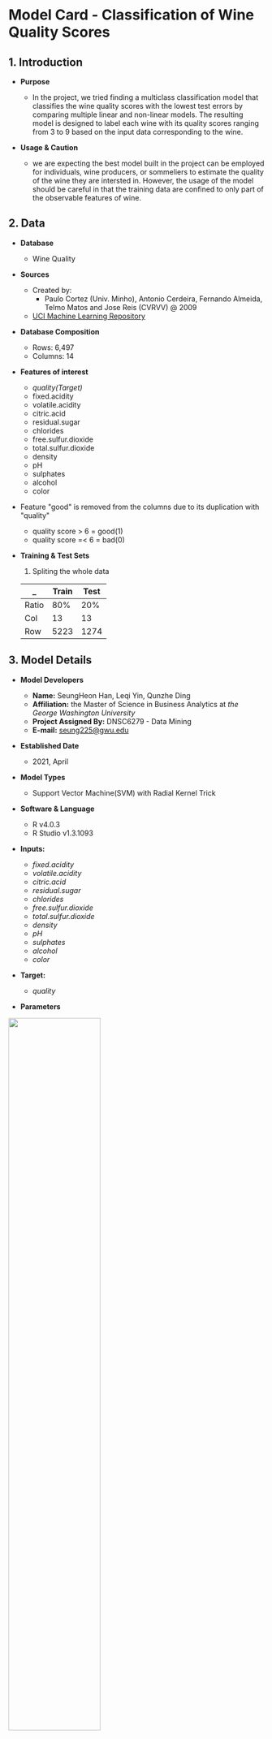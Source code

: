 # Model Card - Classification of Wine Quality Scores

## 1. Introduction

   * **Purpose**
 
     - In the project, we tried finding a multiclass classification model that classifies the wine quality scores with the lowest test errors by comparing multiple linear and non-linear models. The resulting model is designed to label each wine with its quality scores ranging from 3 to 9 based on the input data corresponding to the wine.

   * **Usage & Caution** 
  
     - we are expecting the best model built in the project can be employed for individuals, wine producers, or sommeliers to estimate the quality of the wine they are intersted in. However, the usage of the model should be careful in that the training data are confined to only part of the observable features of wine.

## 2. Data

  * **Database**
    
    - Wine Quality

  * **Sources** 
    
    - Created by: 
      - Paulo Cortez (Univ. Minho), Antonio Cerdeira, Fernando Almeida, Telmo Matos and Jose Reis (CVRVV) @ 2009
    - [UCI Machine Learning Repository](https://archive.ics.uci.edu/ml/datasets/Wine+Quality)

  * **Database Composition**
    
    - Rows: 6,497
    - Columns: 14

  * **Features of interest**
    
    - *quality(Target)*
    - fixed.acidity      
    - volatile.acidity 
    - citric.acid   
    - residual.sugar    
    - chlorides         
    - free.sulfur.dioxide 
    - total.sulfur.dioxide
    - density      
    - pH            
    - sulphates        
    - alcohol                     
    - color  

  * Feature "good" is removed from the columns due to its duplication with "quality"
    - quality score > 6 = good(1)
    - quality score =< 6 = bad(0)
 
  * **Training & Test Sets**
  
    1. Spliting the whole data

      _  |  Train  |  Test 
    -----|---------|---------
    Ratio | 80% | 20%
    Col | 13 | 13
    Row | 5223 | 1274
  
  
## 3. Model Details
  
  * **Model Developers** 
    - **Name:** SeungHeon Han, Leqi Yin, Qunzhe Ding 
    - **Affiliation:** the Master of Science in Business Analytics at *the George Washington University*
    - **Project Assigned By:** DNSC6279 - Data Mining
    - **E-mail:** seung225@gwu.edu
    
  * **Established Date**
    - 2021, April
 
  * **Model Types**
    - Support Vector Machine(SVM) with Radial Kernel Trick
      

  * **Software & Language**
    - R v4.0.3
    - R Studio v1.3.1093
  
  * **Inputs:**
    - *fixed.acidity*    
    - *volatile.acidity* 
    - *citric.acid*   
    - *residual.sugar*    
    - *chlorides*        
    - *free.sulfur.dioxide*
    - *total.sulfur.dioxide*
    - *density*    
    - *pH*            
    - *sulphates*        
    - *alcohol*                     
    - *color* 

  * **Target:**
    - *quality*

  * **Parameters**
   
   <img src=https://github.com/hshehjue/Project_Data_Mining/blob/main/Supervised_Learning/Wine_Quality/images/svm_r.png width=60% height=60%>
  
    - Cost = 100
    - Gamma = 1


## 4. Quantitative Analysis

### **4.1 Model Performance** 
* **Metrics**
  - Sensitivity 
    - True Positive / (True Positive + False Negative)  
  - Benchmark values
    - the proportion of the number of observations of test set response by each class to the total number of the observations of the test set response. 
  - Accuracy
    - (True Positive + True Negative) / (True Positive + True Negative + False Positive + False Negative)
  - Error
    - 1 - Accuracy

* **ON TEST DATA SET**
  
  - **Confusion Matrix**
   
   <img src=https://github.com/hshehjue/Project_Data_Mining/blob/main/Supervised_Learning/Wine_Quality/images/Confusion_svm_r.png width=50% height=50%>

  - **Sensitivity**
    
    3 | 4 | 5 | 6 | 7 | 8 | 9 
    ---|---|---|---|---|---|---
    0.000|0.133|0.714|0.746|0.617|0.378|NaN
    
  - **Benchmark**  
    
    3 | 4 | 5 | 6 | 7 | 8 | 9 
    ---|---|---|---|---|---|---
    0.0016|0.0353|0.3155|0.4568|0.1617|0.0290|0.0000
 
     - According to the sensitivity, the quality score 4, 5, 6, 7, 8 are relatively well classified when compared with the benchmark. The class 3 which has been trained with very small number of training observations demonstrates unsatisfactory accuracy. In the case of the class 9, the number of its observations is too small to be assigned to the test set.

  - **Accuracy**
    
    - Accuracy = 0.6813
    - The overall accuracy of the SVM model with radial kernel is about 68.13%
    
  - **Test Error**
    
    - 1 - Accuracy = 0.3187
    - The test error produced by the fitted SVM model with radial kernel is approximately 31.87%

### **4.2 Kernel**
   
   - *Pairs of variables with the seven classes of “quality”*

   <img src=https://github.com/hshehjue/Project_Data_Mining/blob/main/Supervised_Learning/Wine_Quality/images/svm_r_pre.png width=70% height=70%>
   
    - X-axis and Y-axis correspond to the different pairs of the independent variables and the seven distinct quality scores are differentiated with different point colors. The distributions of the seven quality labels between different pairs of predictors seem hard to be dissected by linear decision boundary through the one-versus-one approach. Under the circumstances, the quality labels should be better to be classified by SVM models with radial and polynomial kernels.

    - Taking radial kernel here 


### **4.2 Model Debugging** 
   
   * **Remediation: Removing Outliers**
     
     - Box plots by columns before removing outliers
        
     <img src=https://github.com/hshehjue/Project_Data_Mining/blob/main/Supervised_Learning/Wine_Quality/images/prior_out.png width=70% height=70%>

     - Box plots by columns after removing outliers
     
     <img src=https://github.com/hshehjue/Project_Data_Mining/blob/main/Supervised_Learning/Wine_Quality/images/removed_out.png width=70% height=70%>

 
 
 
 
 
 - Polynomial Kernel
 - Multinomial Logistic Regression
 - K-Nearest Neighbor(KNN)
 - Quadratic Discriminant Analysis(QDA)
   
    
  















